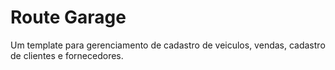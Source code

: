 # Route Garage

Um template para gerenciamento de cadastro de veiculos, vendas, cadastro de clientes e fornecedores.
